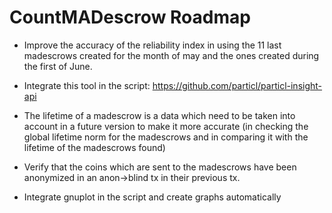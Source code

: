 # CountMADescrow Roadmap 

- Improve the accuracy of the reliability index in using the 11 last madescrows created for the month of may and the ones created during the first of June.

- Integrate this tool in the script: https://github.com/particl/particl-insight-api

- The lifetime of a madescrow is a data which need to be taken into account in a future version to make it more accurate (in checking the global lifetime norm for the madescrows and in comparing it with the lifetime of the madescrows found)

- Verify that the coins which are sent to the madescrows have been anonymized in an anon->blind tx in their previous tx.

- Integrate gnuplot in the script and create graphs automatically
